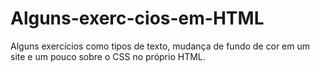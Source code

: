 # Alguns-exerc-cios-em-HTML
Alguns exercícios como tipos de texto, mudança de fundo de cor em um site e um pouco sobre o CSS no próprio HTML.
